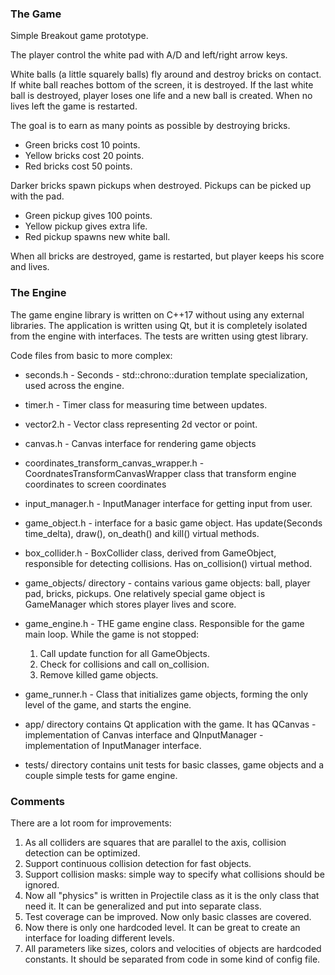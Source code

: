 ### The Game

Simple Breakout game prototype.

The player control the white pad with A/D and left/right arrow keys.

White balls (a little squarely balls) fly around and destroy bricks on contact. If white ball reaches bottom of the screen, it is destroyed. 
If the last white ball is destroyed, player loses one life and a new ball is created. When no lives left the game is restarted.

The goal is to earn as many points as possible by destroying bricks. 
* Green bricks cost 10 points.
* Yellow bricks cost 20 points.
* Red bricks cost 50 points.

Darker bricks spawn pickups when destroyed. Pickups can be picked up with the pad.
* Green pickup gives 100 points.
* Yellow pickup gives extra life.
* Red pickup spawns new white ball.

When all bricks are destroyed, game is restarted, but player keeps his score and lives.


### The Engine

The game engine library is written on C++17 without using any external libraries.
The application is written using Qt, but it is completely isolated from the engine with interfaces.
The tests are written using gtest library.

Code files from basic to more complex:

* seconds.h - Seconds - std::chrono::duration template specialization, used across the engine.

* timer.h - Timer class for measuring time between updates.

* vector2.h - Vector class representing 2d vector or point.

* canvas.h - Canvas interface for rendering game objects

* coordinates_transform_canvas_wrapper.h - CoordnatesTransformCanvasWrapper class that transform engine coordinates to screen coordinates

* input_manager.h - InputManager interface for getting input from user.

* game_object.h - interface for a basic game object. Has update(Seconds time_delta), draw(), on_death() and kill() virtual methods. 

* box_collider.h - BoxCollider class, derived from GameObject, responsible for detecting collisions. Has on_collision() virtual method.

* game_objects/ directory - contains various game objects: ball, player pad, bricks, pickups. One relatively special game object is GameManager which stores player lives and score.

* game_engine.h - THE game engine class. Responsible for the game main loop.
    While the game is not stopped:
    1. Call update function for all GameObjects.
    2. Check for collisions and call on_collision.
    3. Remove killed game objects.

* game_runner.h - Class that initializes game objects, forming the only level of the game, and starts the engine.

* app/ directory contains Qt application with the game. It has QCanvas - implementation of Canvas interface and QInputManager - implementation of InputManager interface.

* tests/ directory contains unit tests for basic classes, game objects and a couple simple tests for game engine.

### Comments

There are a lot room for improvements:
1. As all colliders are squares that are parallel to the axis, collision detection can be optimized.
2. Support continuous collision detection for fast objects.
3. Support collision masks: simple way to specify what collisions should be ignored.
4. Now all "physics" is written in Projectile class as it is the only class that need it. It can be generalized and put into separate class.
5. Test coverage can be improved. Now only basic classes are covered. 
6. Now there is only one hardcoded level. It can be great to create an interface for loading different levels.
7. All parameters like sizes, colors and velocities of objects are hardcoded constants. It should be separated from code in some kind of config file.
